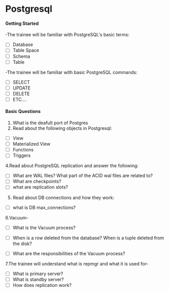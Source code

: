 # Postgresql

#### Getting Started

-The trainee will be familiar with PostgreSQL's basic terms:
- [ ] Database
- [ ] Table Space
- [ ] Schema
- [ ] Table

-The trainee will be familiar with basic PostgreSQL commands:

- [ ] SELECT
- [ ] UPDATE
- [ ] DELETE
- [ ] ETC....
     
#### Basic Questions

1. What is the deafult port of Postgres
2. Read about the following objects in Postgresql:
- [ ] View
- [ ] Materialized View
- [ ] Functions
- [ ] Triggers
      
4.Read about PostgreSQL replication and answer the following:
- [ ] What are WAL files? What part of the ACID wal files are related to?
- [ ] What are checkpoints?
- [ ] what are replication slots?

5. Read about DB connections and how they work:
- [ ] what is DB max_connections?
  
   
6.Vacuum-
- [ ] What is the Vacuum process?
- [ ] When is a row deleted from the database? When is a tuple deleted from the disk?
- [ ] What are the responsibilities of the Vacuum process?


7.The trainee will understand what is repmgr and what it is used for-
- [ ] What is primary server?
- [ ] What is standby server?
- [ ] How does replication work?
